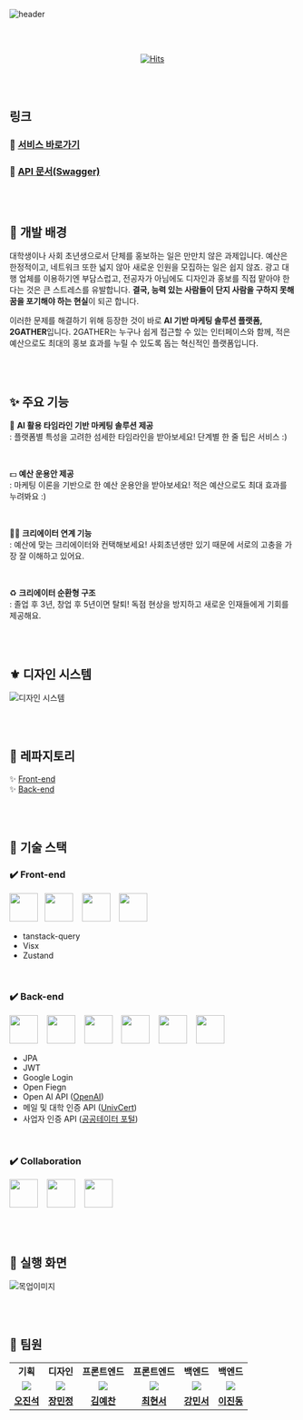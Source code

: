 ![header](https://capsule-render.vercel.app/api?type=waving&color=gradient&height=300&section=header&text=상상만%20하던%20아이디어를%20현실로%20by%20Togather&fontSize=45&fontAlignY=40&desc=2024%20멋쟁이사자처럼%2012기%204호선톤%20&descAlign=80)

<br><br>
<div align="center">

[![Hits](https://hits.seeyoufarm.com/api/count/incr/badge.svg?url=https%3A%2F%2Fgithub.com%2FLine4thon-Gather&count_bg=%23000000&title_bg=%23000000&icon=github.svg&icon_color=%23FFFFFF&title=GitHub&edge_flat=false)](https://hits.seeyoufarm.com)

</div>

<br><br>

## 링크
### 🔗 [서비스 바로가기](https://www.to-gather.info)
### 🔗 [API 문서(Swagger)](https://backend.to-gather.info/swagger-ui/index.html)

<br><br>

## 👐 개발 배경
대학생이나 사회 초년생으로서 단체를 홍보하는 일은 만만치 않은 과제입니다. 예산은 한정적이고, 네트워크 또한 넓지 않아 새로운 인원을 모집하는 일은 쉽지 않죠. 광고 대행 업체를 이용하기엔 부담스럽고, 전공자가 아님에도 디자인과 홍보를 직접 맡아야 한다는 것은 큰 스트레스를 유발합니다. **결국, 능력 있는 사람들이 단지 사람을 구하지 못해 꿈을 포기해야 하는 현실**이 되곤 합니다.

이러한 문제를 해결하기 위해 등장한 것이 바로 **AI 기반 마케팅 솔루션 플랫폼, 2GATHER**입니다. 2GATHER는 누구나 쉽게 접근할 수 있는 인터페이스와 함께, 적은 예산으로도 최대의 홍보 효과를 누릴 수 있도록 돕는 혁신적인 플랫폼입니다.

<br><br>

## ✨ 주요 기능
🤖 **AI 활용 타임라인 기반 마케팅 솔루션 제공**
<br>
: 플랫폼별 특성을 고려한 섬세한 타임라인을 받아보세요! 단계별 한 줄 팁은 서비스 :)

<br>

💵 **예산 운용안 제공**
<br>
: 마케팅 이론을 기반으로 한 예산 운용안을 받아보세요! 적은 예산으로도 최대 효과를 누려봐요 :)

<br>

🙆‍♀️ **크리에이터 연계 기능**
<br>
: 예산에 맞는 크리에이터와 컨택해보세요! 사회초년생만 있기 때문에 서로의 고충을 가장 잘 이해하고 있어요.

<br>

♻️ **크리에이터 순환형 구조**
<br>
: 졸업 후 3년, 창업 후 5년이면 탈퇴! 독점 현상을 방지하고 새로운 인재들에게 기회를 제공해요.

<br><br>

## ⚜️ 디자인 시스템
![디자인 시스템](https://github.com/user-attachments/assets/4f4071bb-a7e8-4b3f-a341-e3487de6f431)

<br><br>

## 📁 레파지토리
✨ [Front-end](https://github.com/Line4thon-Gather/gather_Front_End)
<br>
✨ [Back-end](https://github.com/Line4thon-Gather/gather_back_end)

<br><br>

## 🦾 기술 스택
### ✔️ Front-end
<p>
  <img src="https://cdn.jsdelivr.net/gh/devicons/devicon@latest/icons/amazonwebservices/amazonwebservices-original-wordmark.svg" width="50" height="50" />&nbsp;&nbsp;
  <img src="https://cdn.jsdelivr.net/gh/devicons/devicon@latest/icons/docker/docker-plain-wordmark.svg" width="50" height="50" />&nbsp;&nbsp;&nbsp;
  <img src="https://cdn.jsdelivr.net/gh/devicons/devicon@latest/icons/react/react-original-wordmark.svg" width="50" height="50" />&nbsp;&nbsp;&nbsp;
  <img src="https://cdn.jsdelivr.net/gh/devicons/devicon@latest/icons/javascript/javascript-original.svg" width="50" height="50" />&nbsp;&nbsp;&nbsp;
</p>

- tanstack-query
- Visx
- Zustand

<br>

### ✔️ Back-end
<p>
  <img src="https://cdn.jsdelivr.net/gh/devicons/devicon@latest/icons/java/java-original-wordmark.svg" width="50" height="50" />&nbsp;&nbsp;&nbsp;
  <img src="https://cdn.jsdelivr.net/gh/devicons/devicon@latest/icons/spring/spring-original-wordmark.svg" width="50" height="50" />&nbsp;&nbsp;&nbsp;
  <img src="https://cdn.jsdelivr.net/gh/devicons/devicon@latest/icons/mysql/mysql-original-wordmark.svg" width="50" height="50" />&nbsp;&nbsp;&nbsp;
  <img src="https://cdn.jsdelivr.net/gh/devicons/devicon@latest/icons/docker/docker-plain-wordmark.svg" width="50" height="50" />&nbsp;&nbsp;&nbsp;
  <img src="https://cdn.jsdelivr.net/gh/devicons/devicon@latest/icons/oracle/oracle-original.svg" width="50" height="50" />&nbsp;&nbsp;&nbsp;
  <img src="https://cdn.jsdelivr.net/gh/devicons/devicon@latest/icons/swagger/swagger-original-wordmark.svg" width="50" height="50" />&nbsp;&nbsp;&nbsp;
</p>

- JPA
- JWT
- Google Login
- Open Fiegn
- Open AI API ([OpenAI](https://openai.com/index/openai-api))
- 메일 및 대학 인증 API ([UnivCert](https://univcert.com))
- 사업자 인증 API ([공공테이터 포털](https://www.data.go.kr/tcs/dss/selectApiDataDetailView.do?publicDataPk=15081808#/layer-api-guide))

<br>

### ✔️ Collaboration

<p>
  <img src="https://cdn.jsdelivr.net/gh/devicons/devicon@latest/icons/github/github-original-wordmark.svg" width="50" height="50" />&nbsp;&nbsp;&nbsp;
  <img src="https://cdn.jsdelivr.net/gh/devicons/devicon@latest/icons/figma/figma-original.svg" width="50" height="50" />&nbsp;&nbsp;&nbsp;
  <img src="https://cdn.jsdelivr.net/gh/devicons/devicon@latest/icons/notion/notion-original.svg" width="50" height="50" />&nbsp;&nbsp;&nbsp;
</p>

<br><br>

## 👀 실행 화면
![목업이미지](https://github.com/user-attachments/assets/78cd516a-89ea-4ef9-b017-2df0a0e87d30)

<br><br>


## 👻 팀원
<table width="50%" align="center">
    <tr>
        <td align="center"><b>기획</b></td>
        <td align="center"><b>디자인</b></td> 
        <td align="center"><b>프론트엔드</b></td>
        <td align="center"><b>프론트엔드</b></td>
        <td align="center"><b>백엔드</b></td>
        <td align="center"><b>백엔드</b></td>
    </tr>
    <tr>
        <td align="center"><a href="https://github.com/kidariseok"><img src="https://avatars.githubusercontent.com/u/163282076?v=4"></a></td>
        <td align="center"><a href="https://github.com/jjangmj58"><img src="https://avatars.githubusercontent.com/u/165350753?v=4"></a></td>
        <td align="center"><a href="https://github.com/az20058"><img src="https://avatars.githubusercontent.com/u/154305913?v=4"></a></td>
        <td align="center"><a href="https://github.com/kittyismylife"><img src="https://avatars.githubusercontent.com/u/80738573?v=4"></a></td>
        <td align="center"><a href="https://github.com/MinseoKangQ"><img src="https://avatars.githubusercontent.com/u/98332877?v=4"></a></td>
        <td align="center"><a href="https://github.com/Jindongleee"><img src="https://avatars.githubusercontent.com/u/149242983?v=4"></a></td>
    </tr>
    <tr>
        <td align="center"><b><a href="https://github.com/kidariseok">오진석</a></b></td>
        <td align="center"><b><a href="https://github.com/jjangmj58">장민정</a></b></td>
        <td align="center"><b><a href="https://github.com/az20058">김예찬</a></b></td>
        <td align="center"><b><a href="https://github.com/kittyismylife">최현서</a></b></td>
        <td align="center"><b><a href="https://github.com/MinseoKangQ">강민서</a></b></td>
        <td align="center"><b><a href="https://github.com/Jindongleee">이진동</a></b></td>
    </tr>
</table>

<br><br>
